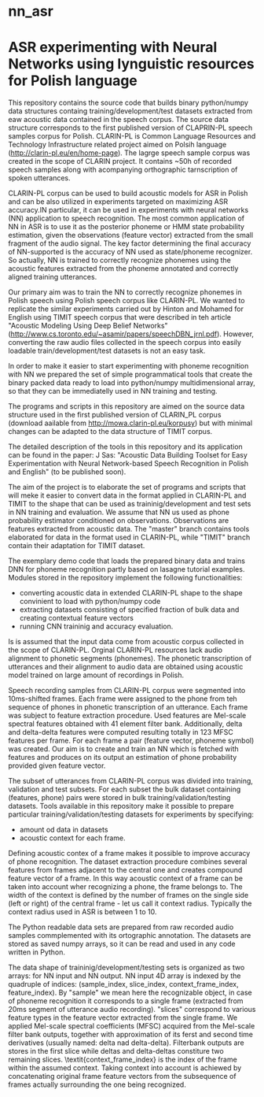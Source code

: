 # nn_asr
ASR experimenting with Neural Networks using lynguistic resources for Polish language
=====================================================================================

This repository contains the source code that builds binary python/numpy data structures containg training/development/test datasets extracted from eaw acoustic data contained in the speech corpus. The source data structure corresponds to the first published version of CLAPRIN-PL speech samples corpus for Polish.  CLARIN-PL is Common Language Resources and Technology Infrastructure related project aimed on Polsih language (http://clarin-pl.eu/en/home-page). The lagrge speech sample corpus was created in the scope of CLARIN project. It contains ~50h of recorded speech samples along with acompanying orthographic tarnscription of spoken utterances.

CLARIN-PL corpus can be used to build acoustic models for ASR in Polish and can be also utilized in experiments targeted on maximizing ASR accuracy.IN particular, it can be used in experiments with neural networks (NN) application to speech recognition. The most common application of NN in ASR is to use it as the posterior phoneme or HMM state probability estimation, given the observations (feature vector) extracted from the small fragment of the audio signal. The key factor determining the final accuracy of NN-supported is the accuracy of NN used as state/phoneme recognizer. So actually, NN is trained to correctly recognize phonemes using the acoustic features extracted from the phoneme annotated and correctly aligned training utterances. 

Our primary aim was to train the NN to correctly recognize phonemes in Polish speech using Polish speech corpus like CLARIN-PL. We wanted to replicate the similar experiments carried out by Hinton and Mohamed for English using TIMIT speech corpus that were described in teh article "Acoustic Modeling Using Deep Belief Networks" (http://www.cs.toronto.edu/~asamir/papers/speechDBN_jrnl.pdf). However, converting the raw audio files collected in the speech corpus into easily loadable train/development/test datasets is not an easy task.

In order to make it easier to start experimenting with phoneme recognition with NN we prepared the set of simple programmatical tools that create the binary packed data ready to load into python/numpy multidimensional array, so that they can be immediatelly used in NN training and testing. 

The programs and scripts in this repository are aimed on the source data structure used in the first published version of CLARIN_PL corpus (download aailable from http://mowa.clarin-pl.eu/korpusy) but with minimal changes can be adapted to the data structure of TIMIT corpus.

The detailed description of the tools in this repository and its application can be found in the paper: J Sas: "Acoustic Data Building Toolset for Easy Experimentation with Neural Network-based Speech Recognition in Polish and English" (to be published soon).

The aim of the project is to elaborate the set of programs and scripts that will meke it easier to convert data in the format applied in CLARIN-PL and TIMIT to the shape that can be used as traininig/development and test sets in NN training and evaluation. We assume that NN us used as phone probability estimator conditioned on observations. Observations are features extracted from acoustic data. The "master" branch contains tools elaborated for data in the format used in CLARIN-PL, while "TIMIT" branch contain their adaptation for TIMIT dataset.

The exemplary demo code that loads the prepared binary data and trains DNN for phoneme recognition partly based on lasagne tutorial examples. Modules stored in the repository implement the following functionalities:
- converting acoustic data in extended CLARIN-PL shape to the shape convinient to load with python/numpy code 
- extracting datasets consisting of specified fraction of bulk data and creating contextual feature vectors
- running CNN traininig and accuracy evaluation.

Is is assumed that the input data come from acoustic corpus collected in the scope of CLARIN-PL. Orginal CLARIN-PL resources lack audio alignment to phonetic segments (phonemes). The phonetic transcription of utterances and their alignment to audio data are obtained using acoustic model trained on large amount of recordings in Polish. 

Speech recording samples from CLARIN-PL corpus were segmented into 10ms-shifted frames. Each frame were assigned to the phone from teh sequence of phones in phonetic transcription of an utterance. Each frame was subject to feature extraction procedure. Used features are Mel-scale spectral features obtained with 41 element filter bank. Additionally, delta and delta-delta features were computed resulting totally in 123 MFSC features per frame. For each frame a pair (feature vector, phoneme symbol) was created. Our aim is to create and train an NN which is fetched with features and produces on its output an estimation of phone probability provided given feature vector.

The subset of utterances from CLARIN-PL corpus was divided into training, validation and test subsets. For each subset the bulk dataset containing (features, phone) pairs were stored in bulk training/validation/testing datasets. Tools available in this repository make it possible to prepare particular training/validation/testing datasets for experiments by specifying:
- amount od data in datasets
- acoustic context for each frame.

Defining acoustic contex of a frame makes it possible to improve accuracy of phone recognition. The dataset extraction procedure combines several features from frames adjacent to the central one and creates compound feature vector of a frame. In this way acoustic context of a frame can be taken into account wher recognizing a phone, the frame belongs to. The width of the context is defined by the number of frames on the single side (left or right) of the central frame - let us call it context radius. Typically the context radius used in ASR is between 1 to 10.

The Python readable data sets are prepared from raw recorded audio samples commplemented with its ortographic annotation. The datasets are stored as saved numpy arrays, so it can be read and used in any code written in Python.

The data shape of traininig/development/testing sets is organized as two arrays: for NN input and NN output. NN input 4D array is indexed by the quadruple of indices: (sample_index, slice_index, context_frame_index, feature_index). By "sample" we mean here the recognizable object, in case of phoneme recognition it corresponds to a single frame (extracted from 20ms segment of utterance audio recording). "slices" correspond to various feature types in the feature vector extracted from the single frame. We applied Mel-scale spectral coefficients (MFSC) acquired from the Mel-scale filter bank outputs, together with approximation of its ferst and second time derivatives (usually named: delta nad delta-delta). Filterbank outputs are stores in the first slice while deltas and delta-deltas constiture two remaining slices. \textit{context_frame_index} is the index of the frame within the assumed context. Taking context into account is achiewed by concatenating original frame feature vectors from the subsequence of frames actually surrounding the one being recognized.



